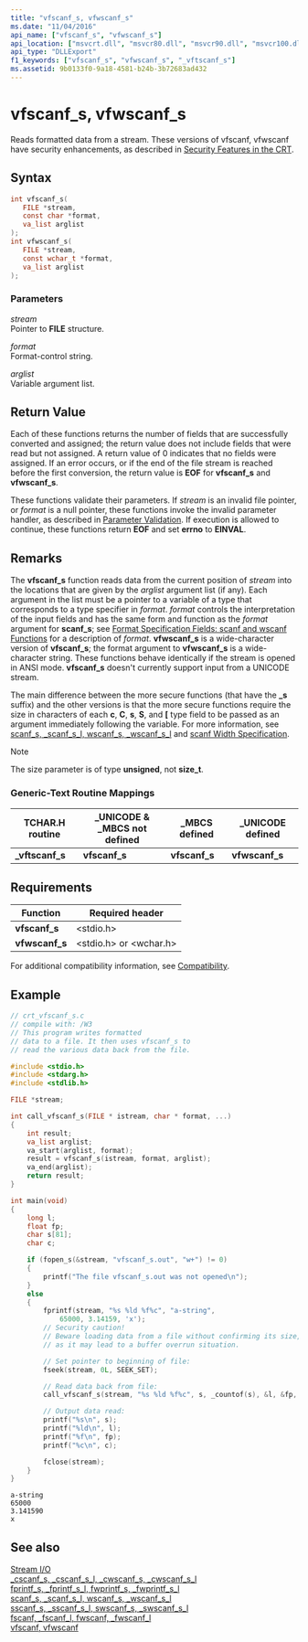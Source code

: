 ```yaml
---
title: "vfscanf_s, vfwscanf_s"
ms.date: "11/04/2016"
api_name: ["vfscanf_s", "vfwscanf_s"]
api_location: ["msvcrt.dll", "msvcr80.dll", "msvcr90.dll", "msvcr100.dll", "msvcr100_clr0400.dll", "msvcr110.dll", "msvcr110_clr0400.dll", "msvcr120.dll", "msvcr120_clr0400.dll", "ucrtbase.dll"]
api_type: "DLLExport"
f1_keywords: ["vfscanf_s", "vfwscanf_s", "_vftscanf_s"]
ms.assetid: 9b0133f0-9a18-4581-b24b-3b72683ad432
---
```

# vfscanf_s, vfwscanf_s

Reads formatted data from a stream. These versions of vfscanf, vfwscanf have security enhancements, as described in [Security Features in the CRT](../../c-runtime-library/security-features-in-the-crt.md).

## Syntax

```C
int vfscanf_s(
   FILE *stream,
   const char *format,
   va_list arglist
);
int vfwscanf_s(
   FILE *stream,
   const wchar_t *format,
   va_list arglist
);
```

### Parameters

*stream*<br/>
Pointer to **FILE** structure.

*format*<br/>
Format-control string.

*arglist*<br/>
Variable argument list.

## Return Value

Each of these functions returns the number of fields that are successfully converted and assigned; the return value does not include fields that were read but not assigned. A return value of 0 indicates that no fields were assigned. If an error occurs, or if the end of the file stream is reached before the first conversion, the return value is **EOF** for **vfscanf_s** and **vfwscanf_s**.

These functions validate their parameters. If *stream* is an invalid file pointer, or *format* is a null pointer, these functions invoke the invalid parameter handler, as described in [Parameter Validation](../../c-runtime-library/parameter-validation.md). If execution is allowed to continue, these functions return **EOF** and set **errno** to **EINVAL**.

## Remarks

The **vfscanf_s** function reads data from the current position of *stream* into the locations that are given by the *arglist* argument list (if any). Each argument in the list must be a pointer to a variable of a type that corresponds to a type specifier in *format*. *format* controls the interpretation of the input fields and has the same form and function as the *format* argument for **scanf_s**; see [Format Specification Fields: scanf and wscanf Functions](../../c-runtime-library/format-specification-fields-scanf-and-wscanf-functions.md) for a description of *format*. **vfwscanf_s** is a wide-character version of **vfscanf_s**; the format argument to **vfwscanf_s** is a wide-character string. These functions behave identically if the stream is opened in ANSI mode. **vfscanf_s** doesn't currently support input from a UNICODE stream.

The main difference between the more secure functions (that have the **_s** suffix) and the other versions is that the more secure functions require the size in characters of each **c**, **C**, **s**, **S**, and **[** type field to be passed as an argument immediately following the variable. For more information, see [scanf_s, _scanf_s_l, wscanf_s, _wscanf_s_l](scanf-s-scanf-s-l-wscanf-s-wscanf-s-l.md) and [scanf Width Specification](../../c-runtime-library/scanf-width-specification.md).

> [!NOTE]
> The size parameter is of type **unsigned**, not **size_t**.

### Generic-Text Routine Mappings

|TCHAR.H routine|_UNICODE & _MBCS not defined|_MBCS defined|_UNICODE defined|
|---------------------|------------------------------------|--------------------|-----------------------|
|**_vftscanf_s**|**vfscanf_s**|**vfscanf_s**|**vfwscanf_s**|

## Requirements

|Function|Required header|
|--------------|---------------------|
|**vfscanf_s**|\<stdio.h>|
|**vfwscanf_s**|\<stdio.h> or \<wchar.h>|

For additional compatibility information, see [Compatibility](../../c-runtime-library/compatibility.md).

## Example

```C
// crt_vfscanf_s.c
// compile with: /W3
// This program writes formatted
// data to a file. It then uses vfscanf_s to
// read the various data back from the file.

#include <stdio.h>
#include <stdarg.h>
#include <stdlib.h>

FILE *stream;

int call_vfscanf_s(FILE * istream, char * format, ...)
{
    int result;
    va_list arglist;
    va_start(arglist, format);
    result = vfscanf_s(istream, format, arglist);
    va_end(arglist);
    return result;
}

int main(void)
{
    long l;
    float fp;
    char s[81];
    char c;

    if (fopen_s(&stream, "vfscanf_s.out", "w+") != 0)
    {
        printf("The file vfscanf_s.out was not opened\n");
    }
    else
    {
        fprintf(stream, "%s %ld %f%c", "a-string",
            65000, 3.14159, 'x');
        // Security caution!
        // Beware loading data from a file without confirming its size,
        // as it may lead to a buffer overrun situation.

        // Set pointer to beginning of file:
        fseek(stream, 0L, SEEK_SET);

        // Read data back from file:
        call_vfscanf_s(stream, "%s %ld %f%c", s, _countof(s), &l, &fp, &c, 1);

        // Output data read:
        printf("%s\n", s);
        printf("%ld\n", l);
        printf("%f\n", fp);
        printf("%c\n", c);

        fclose(stream);
    }
}
```

```Output
a-string
65000
3.141590
x
```

## See also

[Stream I/O](../../c-runtime-library/stream-i-o.md)<br/>
[_cscanf_s, _cscanf_s_l, _cwscanf_s, _cwscanf_s_l](cscanf-s-cscanf-s-l-cwscanf-s-cwscanf-s-l.md)<br/>
[fprintf_s, _fprintf_s_l, fwprintf_s, _fwprintf_s_l](fprintf-s-fprintf-s-l-fwprintf-s-fwprintf-s-l.md)<br/>
[scanf_s, _scanf_s_l, wscanf_s, _wscanf_s_l](scanf-s-scanf-s-l-wscanf-s-wscanf-s-l.md)<br/>
[sscanf_s, _sscanf_s_l, swscanf_s, _swscanf_s_l](sscanf-s-sscanf-s-l-swscanf-s-swscanf-s-l.md)<br/>
[fscanf, _fscanf_l, fwscanf, _fwscanf_l](fscanf-fscanf-l-fwscanf-fwscanf-l.md)<br/>
[vfscanf, vfwscanf](vfscanf-vfwscanf.md)<br/>
